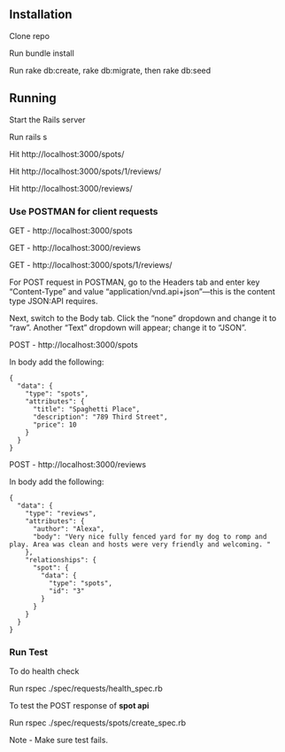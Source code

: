 ## Installation

Clone repo

Run bundle install

Run rake db:create, rake db:migrate, then rake db:seed

## Running

Start the Rails server 

Run rails s 

Hit http://localhost:3000/spots/

Hit http://localhost:3000/spots/1/reviews/

Hit http://localhost:3000/reviews/

### Use POSTMAN for client requests

GET - http://localhost:3000/spots

GET - http://localhost:3000/reviews

GET - http://localhost:3000/spots/1/reviews/

For POST request in POSTMAN, go to the Headers tab and enter key “Content-Type” and value “application/vnd.api+json”—this is the content type JSON:API requires.

Next, switch to the Body tab. Click the “none” dropdown and change it to “raw”. Another “Text” dropdown will appear; change it to “JSON”.

POST - http://localhost:3000/spots

In body add the following:
```
{
  "data": {
    "type": "spots",
    "attributes": {
      "title": "Spaghetti Place",
      "description": "789 Third Street",
      "price": 10
    }
  }
}
```

POST - http://localhost:3000/reviews

In body add the following:
```
{
  "data": {
    "type": "reviews",
    "attributes": {
      "author": "Alexa",
      "body": "Very nice fully fenced yard for my dog to romp and play. Area was clean and hosts were very friendly and welcoming. "
    },
    "relationships": {
      "spot": {
        "data": {
          "type": "spots",
          "id": "3"
        }
      }
    }
  }
}
```

### Run Test

To do health check

Run rspec ./spec/requests/health_spec.rb

To test the POST response of **spot api**

Run rspec ./spec/requests/spots/create_spec.rb 

Note - Make sure test fails. 
